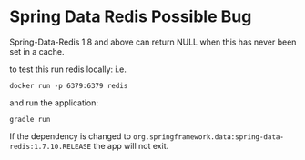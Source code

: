 # Spring Data Redis Possible Bug

Spring-Data-Redis 1.8 and above can return NULL when this has never been set in a cache.

to test this run redis locally: i.e. 
```
docker run -p 6379:6379 redis
```

and run the application:
```
gradle run
```

If the dependency is changed to `org.springframework.data:spring-data-redis:1.7.10.RELEASE` the app will not exit.

